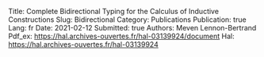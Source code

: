 Title: Complete Bidirectional Typing for the Calculus of Inductive Constructions 
Slug: Bidirectional
Category: Publications
Publication: true
Lang: fr
Date: 2021-02-12
Submitted: true
Authors: Meven Lennon-Bertrand
Pdf_ex: https://hal.archives-ouvertes.fr/hal-03139924/document
Hal: https://hal.archives-ouvertes.fr/hal-03139924